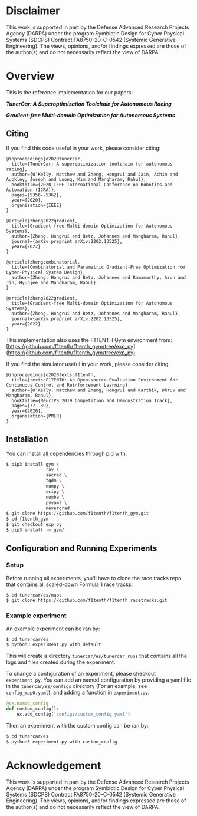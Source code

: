# Disclaimer
This work is supported in part by the Defense Advanced Research Projects Agency (DARPA) under the program Symbiotic Design for Cyber Physical Systems (SDCPS) Contract FA8750-20-C-0542 (Systemic Generative Engineering). The views, opinions, and/or findings expressed are those of the author(s) and do not necessarily reflect the view of DARPA.

# Overview
This is the reference implementation for our papers:

<em><b>TunerCar: A Superoptimization Toolchain for Autonomous Racing</b></em>

<em><b>Gradient-free Multi-domain Optimization for Autonomous Systems</b></em>

## Citing

If you find this code useful in your work, please consider citing:

```
@inproceedings{o2020tunercar,
  title={TunerCar: A superoptimization toolchain for autonomous racing},
  author={O’Kelly, Matthew and Zheng, Hongrui and Jain, Achin and Auckley, Joseph and Luong, Kim and Mangharam, Rahul},
  booktitle={2020 IEEE International Conference on Robotics and Automation (ICRA)},
  pages={5356--5362},
  year={2020},
  organization={IEEE}
}
```
```
@article{zheng2022gradient,
  title={Gradient-free Multi-domain Optimization for Autonomous Systems},
  author={Zheng, Hongrui and Betz, Johannes and Mangharam, Rahul},
  journal={arXiv preprint arXiv:2202.13525},
  year={2022}
}
```
```
@article{zhengcombinatorial,
  title={Combinatorial and Parametric Gradient-Free Optimization for Cyber-Physical System Design},
  author={Zheng, Hongrui and Betz, Johannes and Ramamurthy, Arun and Jin, Hyunjee and Mangharam, Rahul}
}
```
```
@article{zheng2022gradient,
  title={Gradient-free Multi-domain Optimization for Autonomous Systems},
  author={Zheng, Hongrui and Betz, Johannes and Mangharam, Rahul},
  journal={arXiv preprint arXiv:2202.13525},
  year={2022}
}
```
This implementation also uses the F1TENTH Gym environment from: [https://github.com/f1tenth/f1tenth_gym/tree/exp_py](https://github.com/f1tenth/f1tenth_gym/tree/exp_py)

If you find the simulator useful in your work, please consider citing:

```
@inproceedings{o2020textscf1tenth,
  title={textscF1TENTH: An Open-source Evaluation Environment for Continuous Control and Reinforcement Learning},
  author={O’Kelly, Matthew and Zheng, Hongrui and Karthik, Dhruv and Mangharam, Rahul},
  booktitle={NeurIPS 2019 Competition and Demonstration Track},
  pages={77--89},
  year={2020},
  organization={PMLR}
}
```

## Installation
You can install all dependencies through pip with:

```bash
$ pip3 install gym \
               ray \
               sacred \
               tqdm \
               numpy \
               scipy \
               numba \
               pyyaml \
               nevergrad
$ git clone https://github.com/f1tenth/f1tenth_gym.git
$ cd f1tenth_gym
$ git checkout exp_py
$ pip3 install -e gym/
```

## Configuration and Running Experiments

### Setup

Before running all experiments, you'll have to clone the race tracks repo that contains all scaled-down Formula 1 race tracks:

```bash
$ cd tunercar/es/maps
$ git clone https://github.com/f1tenth/f1tenth_racetracks.git
```

### Example experiment

An example experiment can be ran by:
```bash
$ cd tunercar/es
$ python3 experiment.py with default
```

This will create a directory ```tunercar/es/tunercar_runs``` that contains all the logs and files created during the experiment.

To change a configuration of an experiment, please checkout ```experiment.py```. You can add an named configuration by providing a yaml file in the ```tunercar/es/configs``` directory (For an example, see ```config_map0.yaml```), and adding a function in ```experiment.py```:

```python
@ex.named_config
def custom_config():
    ex.add_config('configs/custom_config.yaml')
```

Then an experiment with the custom config can be ran by:
```bash
$ cd tunercar/es
$ python3 experiment.py with custom_config
```

# Acknowledgement

This work is supported in part by the Defense Advanced Research Projects Agency (DARPA) under the program Symbiotic Design for Cyber Physical Systems (SDCPS) Contract FA8750-20-C-0542 (Systemic Generative Engineering). The views, opinions, and/or findings expressed are those of the author(s) and do not necessarily reflect the view of DARPA.
